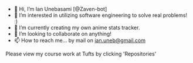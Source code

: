 - 👋 Hi, I’m Ian Unebasami [@Zaven-bot]
- 👀 I’m interested in utilizing software engineering to solve real problems! :)
- 🌱 I’m currently creating my own anime stats tracker.
- 💞️ I’m looking to collaborate on anything!
- 📫 How to reach me... by mail on ian.uneb@gmail.com

Please view my course work at Tufts by clicking 'Repositories'

<!---
Zaven-bot/Zaven-bot is a ✨ special ✨ repository because its `README.md` (this file) appears on your GitHub profile.
You can click the Preview link to take a look at your changes.
--->
